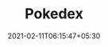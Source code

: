 ---
title: "Pokedex"
date: 2021-02-11T06:15:47+05:30
description: A fun project that compares skills on two teams of pokemon.
link: 
repo: https://github.com/g-savitha/React-Pokedex
pinned: true
thumb:
weight: 5
links:
- name: Demo
  icon: 
  link: https://g-savitha.github.io/React-Pokedex/
shields:
- name: 
  image: 
  link: 
---